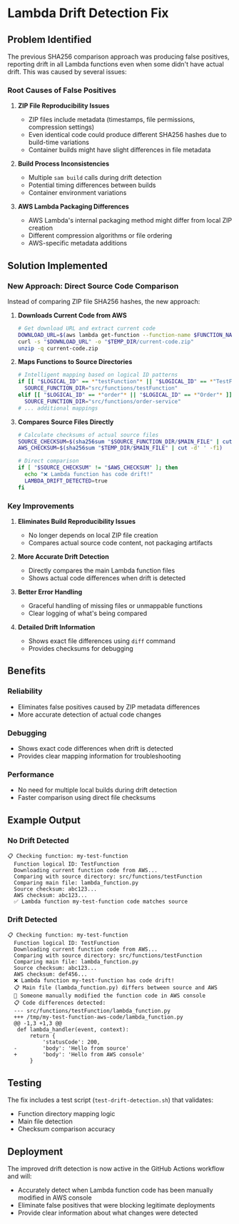 # Lambda Drift Detection Fix

## Problem Identified

The previous SHA256 comparison approach was producing false positives, reporting drift in all Lambda functions even when some didn't have actual drift. This was caused by several issues:

### Root Causes of False Positives

1. **ZIP File Reproducibility Issues**
   - ZIP files include metadata (timestamps, file permissions, compression settings)
   - Even identical code could produce different SHA256 hashes due to build-time variations
   - Container builds might have slight differences in file metadata

2. **Build Process Inconsistencies**
   - Multiple `sam build` calls during drift detection
   - Potential timing differences between builds
   - Container environment variations

3. **AWS Lambda Packaging Differences**
   - AWS Lambda's internal packaging method might differ from local ZIP creation
   - Different compression algorithms or file ordering
   - AWS-specific metadata additions

## Solution Implemented

### New Approach: Direct Source Code Comparison

Instead of comparing ZIP file SHA256 hashes, the new approach:

1. **Downloads Current Code from AWS**
   ```bash
   # Get download URL and extract current code
   DOWNLOAD_URL=$(aws lambda get-function --function-name $FUNCTION_NAME --query 'Code.Location' --output text)
   curl -s "$DOWNLOAD_URL" -o "$TEMP_DIR/current-code.zip"
   unzip -q current-code.zip
   ```

2. **Maps Functions to Source Directories**
   ```bash
   # Intelligent mapping based on logical ID patterns
   if [[ "$LOGICAL_ID" == *"testFunction"* || "$LOGICAL_ID" == *"TestFunction"* ]]; then
     SOURCE_FUNCTION_DIR="src/functions/testFunction"
   elif [[ "$LOGICAL_ID" == *"order"* || "$LOGICAL_ID" == *"Order"* ]]; then
     SOURCE_FUNCTION_DIR="src/functions/order-service"
   # ... additional mappings
   ```

3. **Compares Source Files Directly**
   ```bash
   # Calculate checksums of actual source files
   SOURCE_CHECKSUM=$(sha256sum "$SOURCE_FUNCTION_DIR/$MAIN_FILE" | cut -d' ' -f1)
   AWS_CHECKSUM=$(sha256sum "$TEMP_DIR/$MAIN_FILE" | cut -d' ' -f1)
   
   # Direct comparison
   if [ "$SOURCE_CHECKSUM" != "$AWS_CHECKSUM" ]; then
     echo "❌ Lambda function has code drift!"
     LAMBDA_DRIFT_DETECTED=true
   fi
   ```

### Key Improvements

1. **Eliminates Build Reproducibility Issues**
   - No longer depends on local ZIP file creation
   - Compares actual source code content, not packaging artifacts

2. **More Accurate Drift Detection**
   - Directly compares the main Lambda function files
   - Shows actual code differences when drift is detected

3. **Better Error Handling**
   - Graceful handling of missing files or unmappable functions
   - Clear logging of what's being compared

4. **Detailed Drift Information**
   - Shows exact file differences using `diff` command
   - Provides checksums for debugging

## Benefits

### Reliability
- Eliminates false positives caused by ZIP metadata differences
- More accurate detection of actual code changes

### Debugging
- Shows exact code differences when drift is detected
- Provides clear mapping information for troubleshooting

### Performance
- No need for multiple local builds during drift detection
- Faster comparison using direct file checksums

## Example Output

### No Drift Detected
```
📋 Checking function: my-test-function
  Function logical ID: TestFunction
  Downloading current function code from AWS...
  Comparing with source directory: src/functions/testFunction
  Comparing main file: lambda_function.py
  Source checksum: abc123...
  AWS checksum: abc123...
  ✅ Lambda function my-test-function code matches source
```

### Drift Detected
```
📋 Checking function: my-test-function
  Function logical ID: TestFunction
  Downloading current function code from AWS...
  Comparing with source directory: src/functions/testFunction
  Comparing main file: lambda_function.py
  Source checksum: abc123...
  AWS checksum: def456...
  ❌ Lambda function my-test-function has code drift!
  📋 Main file (lambda_function.py) differs between source and AWS
  🔧 Someone manually modified the function code in AWS console
  📋 Code differences detected:
  --- src/functions/testFunction/lambda_function.py
  +++ /tmp/my-test-function-aws-code/lambda_function.py
  @@ -1,3 +1,3 @@
   def lambda_handler(event, context):
       return {
           'statusCode': 200,
  -        'body': 'Hello from source'
  +        'body': 'Hello from AWS console'
       }
```

## Testing

The fix includes a test script (`test-drift-detection.sh`) that validates:
- Function directory mapping logic
- Main file detection
- Checksum comparison accuracy

## Deployment

The improved drift detection is now active in the GitHub Actions workflow and will:
- Accurately detect when Lambda function code has been manually modified in AWS console
- Eliminate false positives that were blocking legitimate deployments
- Provide clear information about what changes were detected
